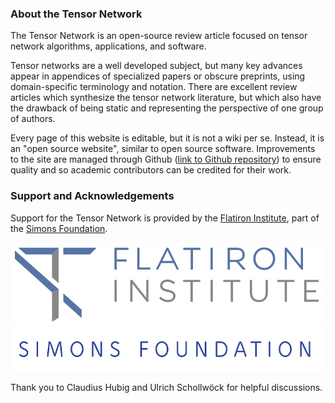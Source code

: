 ### About the Tensor Network

The Tensor Network is an 
open-source review article focused on tensor network 
algorithms, applications, and software.

Tensor networks are a well developed subject, but many key advances
appear in appendices of specialized papers or obscure preprints,
using domain-specific terminology and notation.
There are excellent review articles which synthesize the tensor network literature, 
but which also have the drawback of being static and representing the
perspective of one group of authors.

Every page of this website is editable, but it is not a wiki per se. 
Instead, it is an "open source website", similar to open source software.
Improvements to the site are managed through Github
([link to Github repository](https://github.com/TensorNetwork/tensornetwork.org))
to ensure quality and so academic contributors can be credited for
their work.


### Support and Acknowledgements

Support for the Tensor Network is provided by the 
[Flatiron Institute](http://flatironinstitute.org), 
part of the [Simons Foundation](http://simonsfoundation.org).

![small40](flatiron_logo.png)
![small40](simons_found_logo.jpg)

Thank you to Claudius Hubig and Ulrich Schollw&ouml;ck for helpful discussions.
